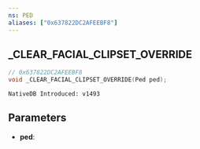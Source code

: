 ```yaml
---
ns: PED
aliases: ["0x637822DC2AFEEBF8"]
---
```

## _CLEAR_FACIAL_CLIPSET_OVERRIDE

```c
// 0x637822DC2AFEEBF8
void _CLEAR_FACIAL_CLIPSET_OVERRIDE(Ped ped);
```

```
NativeDB Introduced: v1493
```

## Parameters
* **ped**:
